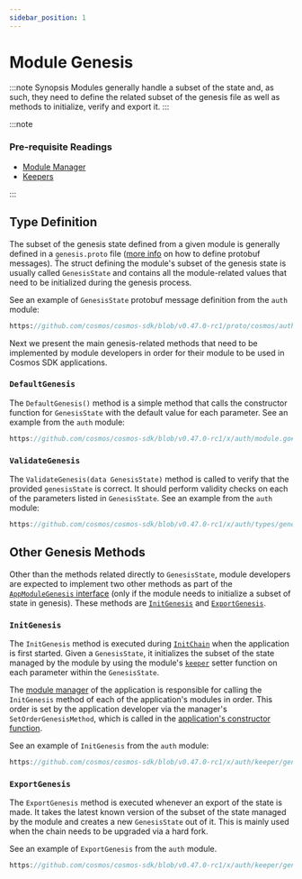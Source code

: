 ```yaml
---
sidebar_position: 1
---
```


# Module Genesis

:::note Synopsis
Modules generally handle a subset of the state and, as such, they need to define the related subset of the genesis file as well as methods to initialize, verify and export it.
:::

:::note

### Pre-requisite Readings

* [Module Manager](./01-module-manager.md)
* [Keepers](./06-keeper.md)

:::

## Type Definition

The subset of the genesis state defined from a given module is generally defined in a `genesis.proto` file ([more info](../core/05-encoding.md#gogoproto) on how to define protobuf messages). The struct defining the module's subset of the genesis state is usually called `GenesisState` and contains all the module-related values that need to be initialized during the genesis process.

See an example of `GenesisState` protobuf message definition from the `auth` module:

```protobuf reference
https://github.com/cosmos/cosmos-sdk/blob/v0.47.0-rc1/proto/cosmos/auth/v1beta1/genesis.proto
```

Next we present the main genesis-related methods that need to be implemented by module developers in order for their module to be used in Cosmos SDK applications.

### `DefaultGenesis`

The `DefaultGenesis()` method is a simple method that calls the constructor function for `GenesisState` with the default value for each parameter. See an example from the `auth` module:

```go reference
https://github.com/cosmos/cosmos-sdk/blob/v0.47.0-rc1/x/auth/module.go#L55-L59
```

### `ValidateGenesis`

The `ValidateGenesis(data GenesisState)` method is called to verify that the provided `genesisState` is correct. It should perform validity checks on each of the parameters listed in `GenesisState`. See an example from the `auth` module:

```go reference
https://github.com/cosmos/cosmos-sdk/blob/v0.47.0-rc1/x/auth/types/genesis.go#L61-L74
```

## Other Genesis Methods

Other than the methods related directly to `GenesisState`, module developers are expected to implement two other methods as part of the [`AppModuleGenesis` interface](./01-module-manager.md#appmodulegenesis) (only if the module needs to initialize a subset of state in genesis). These methods are [`InitGenesis`](#initgenesis) and [`ExportGenesis`](#exportgenesis).

### `InitGenesis`

The `InitGenesis` method is executed during [`InitChain`](../core/00-baseapp.md#initchain) when the application is first started. Given a `GenesisState`, it initializes the subset of the state managed by the module by using the module's [`keeper`](./06-keeper.md) setter function on each parameter within the `GenesisState`.

The [module manager](./01-module-manager.md#manager) of the application is responsible for calling the `InitGenesis` method of each of the application's modules in order. This order is set by the application developer via the manager's `SetOrderGenesisMethod`, which is called in the [application's constructor function](../basics/00-app-anatomy.md#constructor-function).

See an example of `InitGenesis` from the `auth` module:

```go reference
https://github.com/cosmos/cosmos-sdk/blob/v0.47.0-rc1/x/auth/keeper/genesis.go#L8-L35
```

### `ExportGenesis`

The `ExportGenesis` method is executed whenever an export of the state is made. It takes the latest known version of the subset of the state managed by the module and creates a new `GenesisState` out of it. This is mainly used when the chain needs to be upgraded via a hard fork.

See an example of `ExportGenesis` from the `auth` module.

```go reference
https://github.com/cosmos/cosmos-sdk/blob/v0.47.0-rc1/x/auth/keeper/genesis.go#L37-L49
```
